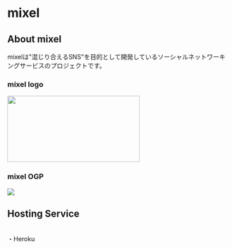 # mixel
## About mixel
mixelは"混じり合えるSNS"を目的として開発しているソーシャルネットワーキングサービスのプロジェクトです。
<h3>mixel logo</h3>
<img width="300px" height="150px" src="https://user-images.githubusercontent.com/75582579/102956004-9bc86580-451a-11eb-8d9b-9069e9531312.png">
<br>
<h3>mixel OGP</h3>
<img src="https://user-images.githubusercontent.com/75582579/102956006-9cf99280-451a-11eb-988a-61c2581de94f.png">
<br>
<h2>Hosting Service</h2><br>
・Heroku

